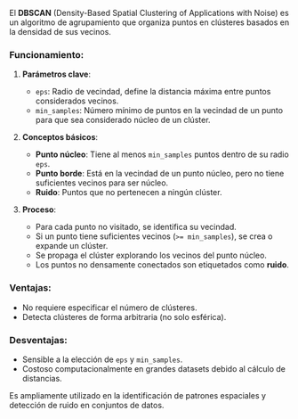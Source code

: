 El **DBSCAN** (Density-Based Spatial Clustering of Applications with Noise) es un algoritmo de agrupamiento que organiza puntos en clústeres basados en la densidad de sus vecinos.

### Funcionamiento:
1. **Parámetros clave**:
   - `eps`: Radio de vecindad, define la distancia máxima entre puntos considerados vecinos.
   - `min_samples`: Número mínimo de puntos en la vecindad de un punto para que sea considerado núcleo de un clúster.

2. **Conceptos básicos**:
   - **Punto núcleo**: Tiene al menos `min_samples` puntos dentro de su radio `eps`.
   - **Punto borde**: Está en la vecindad de un punto núcleo, pero no tiene suficientes vecinos para ser núcleo.
   - **Ruido**: Puntos que no pertenecen a ningún clúster.

3. **Proceso**:
   - Para cada punto no visitado, se identifica su vecindad.
   - Si un punto tiene suficientes vecinos (`>= min_samples`), se crea o expande un clúster.
   - Se propaga el clúster explorando los vecinos del punto núcleo.
   - Los puntos no densamente conectados son etiquetados como **ruido**.

### Ventajas:
- No requiere especificar el número de clústeres.
- Detecta clústeres de forma arbitraria (no solo esférica).

### Desventajas:
- Sensible a la elección de `eps` y `min_samples`.
- Costoso computacionalmente en grandes datasets debido al cálculo de distancias.

Es ampliamente utilizado en la identificación de patrones espaciales y detección de ruido en conjuntos de datos.
